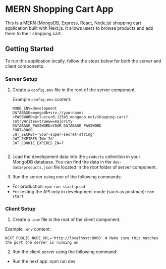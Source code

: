 # MERN Shopping Cart App

This is a MERN (MongoDB, Express, React, Node.js) shopping cart application built with Next.js. It allows users to browse products and add them to their shopping cart.

## Getting Started

To run this application locally, follow the steps below for both the server and client components.

### Server Setup

1. Create a `config.env` file in the root of the server component.

   Example `config.env` content:
   ```env
   NODE_ENV=development
   DATABASE=mongodb+srv://yourname:<PASSWORD>@cluster0.12345.mongodb.net/shopping-cart?retryWrites=true&w=majority
   DATABASE_PASSWORD=YOUR DATABASE PASSWORD
   PORT=3000
   JWT_SECRET='your-super-secret-string'
   JWT_EXPIRES_IN='7d'
   JWT_COOKIE_EXPIRES_IN=7


2. Load the development data into the `products` collection in your MongoDB database. You can find the data in the `dev-data/products.json` file located in the root folder of server component.

3. Run the server using one of the following commands:
- For production: `npm run start:prod`
- For testing the API only in development mode (such as postman): `npm start`

### Client Setup

1. Create a `.env` file in the root of the client component.

Example `.env` content:
```env
NEXT_PUBLIC_NODE_URL='http://localhost:8000' # Make sure this matches the port the server is running on
```

2. Run the client server using the following command:
-  Run the next app: npm run dev
